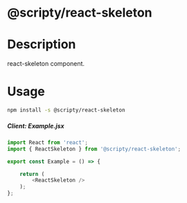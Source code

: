 # @scripty/react-skeleton

# Description

react-skeleton component.

# Usage
```bash
npm install -s @scripty/react-skeleton
```

##### Client: Example.jsx

```javascript
import React from 'react';
import { ReactSkeleton } from '@scripty/react-skeleton';

export const Example = () => {

    return (
        <ReactSkeleton />
    );
};
```
